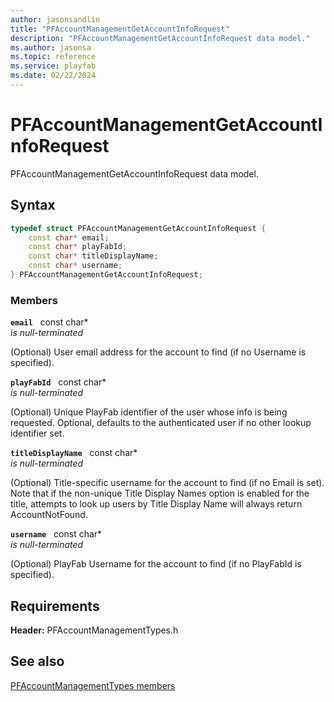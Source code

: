 ```yaml
---
author: jasonsandlin
title: "PFAccountManagementGetAccountInfoRequest"
description: "PFAccountManagementGetAccountInfoRequest data model."
ms.author: jasonsa
ms.topic: reference
ms.service: playfab
ms.date: 02/22/2024
---
```


# PFAccountManagementGetAccountInfoRequest  

PFAccountManagementGetAccountInfoRequest data model.  

## Syntax  
  
```cpp
typedef struct PFAccountManagementGetAccountInfoRequest {  
    const char* email;  
    const char* playFabId;  
    const char* titleDisplayName;  
    const char* username;  
} PFAccountManagementGetAccountInfoRequest;  
```
  
### Members  
  
**`email`** &nbsp; const char*  
*is null-terminated*  
  
(Optional) User email address for the account to find (if no Username is specified).
  
**`playFabId`** &nbsp; const char*  
*is null-terminated*  
  
(Optional) Unique PlayFab identifier of the user whose info is being requested. Optional, defaults to the authenticated user if no other lookup identifier set.
  
**`titleDisplayName`** &nbsp; const char*  
*is null-terminated*  
  
(Optional) Title-specific username for the account to find (if no Email is set). Note that if the non-unique Title Display Names option is enabled for the title, attempts to look up users by Title Display Name will always return AccountNotFound.
  
**`username`** &nbsp; const char*  
*is null-terminated*  
  
(Optional) PlayFab Username for the account to find (if no PlayFabId is specified).
  
  
## Requirements  
  
**Header:** PFAccountManagementTypes.h
  
## See also  
[PFAccountManagementTypes members](../pfaccountmanagementtypes_members.md)  

  
  
